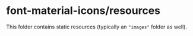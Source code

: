 # font-material-icons/resources

This folder contains static resources (typically an `"images"` folder as well).
